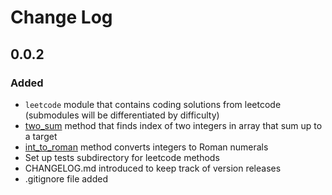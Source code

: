 # Change Log

## 0.0.2

### Added
* `leetcode` module that contains coding solutions from leetcode (submodules will be differentiated by difficulty)
* [two_sum](https://leetcode.com/problems/two-sum/) method that finds index of two integers in array that sum up to a target
* [int_to_roman](https://leetcode.com/problems/integer-to-roman/) method converts integers to Roman numerals
* Set up tests subdirectory for leetcode methods
* CHANGELOG.md introduced to keep track of version releases
* .gitignore file added
